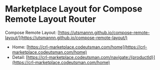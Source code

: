 # Marketplace Layout for Compose Remote Layout Router

Compose Remote
Layout: [https://utsmannn.github.io/compose-remote-layout/](https://utsmannn.github.io/compose-remote-layout/)

- Home: [https://crl-marketplace.codeutsman.com/home](https://crl-marketplace.codeutsman.com/home)
- Detail: [https://crl-marketplace.codeutsman.com/navigate:/{productId}](https://crl-marketplace.codeutsman.com/home)